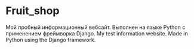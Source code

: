 # Fruit_shop
Мой пробный информационный вебсайт.
Выполнен на языке Python с применением фреймворка Django.
My test information website.
Made in Python using the Django framework.
